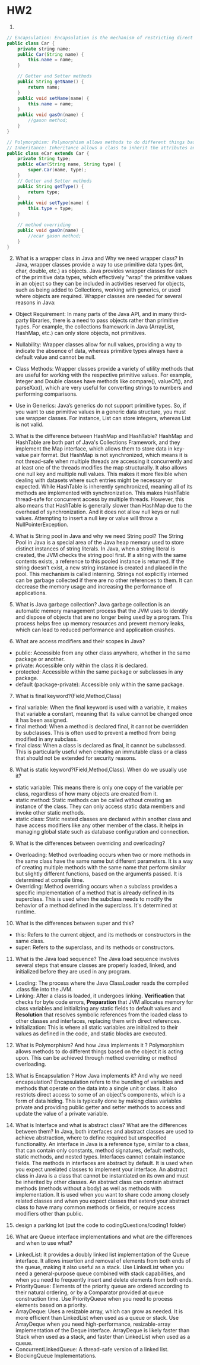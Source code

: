 # HW2
1.
```java
// Encapsulation: Encapsulation is the mechanism of restricting direct access to some of an object's components, which can prevent the accidental modification of data. This is typically done by making class variables private and providing public getter and setter methods to access and update the value of a private variable.
public class Car {
    private string name;
    public Car(String name) {
        this.name = name;
    }

    // Getter and Setter methods
    public String getName() {
        return name;
    }
    public void setName(name) {
        this.name = name;
    }
    public void gasOn(name) {
        //gason method;
    }
}

// Polymorphism: Polymorphism allows methods to do different things based on the object it is acting upon. This can be achieved through method overriding or method overloading.
// Inheritance: Inheritance allows a class to inherit the attributes and methods of another class, known as the superclass.
public class eCar extends Car {
    private String type;
    public eCar(String name, String type) {
        super.Car(name, type);
    }
    // Getter and Setter methods
    public String getType() {
        return type;
    }
    public void setType(name) {
        this.type = type;
    }

    // method overriding
    public void gasOn(name) {
        //ecar gason method;
    }
}

```
2. What is a wrapper class in Java and Why we need wrapper class?
In Java, wrapper classes provide a way to use primitive data types (int, char, double, etc.) as objects. Java provides wrapper classes for each of the primitive data types, which effectively "wrap" the primitive values in an object so they can be included in activities reserved for objects, such as being added to Collections, working with generics, or used where objects are required.
Wrapper classes are needed for several reasons in Java:

* Object Requirement: In many parts of the Java API, and in many third-party libraries, there is a need to pass objects rather than primitive types. For example, the collections framework in Java (ArrayList, HashMap, etc.) can only store objects, not primitives.

* Nullability: Wrapper classes allow for null values, providing a way to indicate the absence of data, whereas primitive types always have a default value and cannot be null.

* Class Methods: Wrapper classes provide a variety of utility methods that are useful for working with the respective primitive values. For example, Integer and Double classes have methods like compare(), valueOf(), and parseXxx(), which are very useful for converting strings to numbers and performing comparisons.

* Use in Generics: Java’s generics do not support primitive types. So, if you want to use primitive values in a generic data structure, you must use wrapper classes. For instance, List<Integer> can store integers, whereas List<int> is not valid.

3. What is the difference between HashMap and HashTable?
HashMap and HashTable are both part of Java's Collections Framework, and they implement the Map interface, which allows them to store data in key-value pair format. 
But HashMap is not synchronized, which means it is not thread-safe when multiple threads are accessing it concurrently and at least one of the threads modifies the map structurally. It also allows one null key and multiple null values. This makes it more flexible when dealing with datasets where such entries might be necessary or expected.
While HashTable is inherently synchronized, meaning all of its methods are implemented with synchronization. This makes HashTable thread-safe for concurrent access by multiple threads. However, this also means that HashTable is generally slower than HashMap due to the overhead of synchronization. And it does not allow null keys or null values. Attempting to insert a null key or value will throw a NullPointerException.

4. What is String pool in Java and why we need String pool?
The String Pool in Java is a special area of the Java heap memory used to store distinct instances of string literals. In Java, when a string literal is created, the JVM checks the string pool first. If a string with the same contents exists, a reference to this pooled instance is returned. If the string doesn't exist, a new string instance is created and placed in the pool. This mechanism is called interning. Strings not explicitly interned can be garbage collected if there are no other references to them.
It can decrease the memory usage and increasing the performance of applications.

5. What is Java garbage collection?
Java garbage collection is an automatic memory management process that the JVM uses to identify and dispose of objects that are no longer being used by a program. This process helps free up memory resources and prevent memory leaks, which can lead to reduced performance and application crashes.

6. What are access modifiers and their scopes in Java?
* public: Accessible from any other class anywhere, whether in the same package or another.
* private: Accessible only within the class it is declared. 
* protected: Accessible within the same package or subclasses in any package.
* default (package-private): Accessible only within the same package.

7. What is final keyword?(Field,Method,Class)
* final variable: When the final keyword is used with a variable, it makes that variable a constant, meaning that its value cannot be changed once it has been assigned.
* final method: When a method is declared final, it cannot be overridden by subclasses. This is often used to prevent a method from being modified in any subclass.
* final class: When a class is declared as final, it cannot be subclassed. This is particularly useful when creating an immutable class or a class that should not be extended for security reasons.

8. What is static keyword?(Field,Method,Class). When do we usually use it?
* static variable: This means there is only one copy of the variable per class, regardless of how many objects are created from it.
* static method: Static methods can be called without creating an instance of the class. They can only access static data members and invoke other static methods.
* static class: Static nested classes are declared within another class and have access modifiers like any other member of the class.
It helps in managing global state such as database configuration and connection.

9. What is the differences between overriding and overloading?
* Overloading: Method overloading occurs when two or more methods in the same class have the same name but different parameters. It is a way of creating multiple methods with the same name that perform similar but slightly different functions, based on the arguments passed. It is determined at compile time.
* Overriding: Method overriding occurs when a subclass provides a specific implementation of a method that is already defined in its superclass. This is used when the subclass needs to modify the behavior of a method defined in the superclass. It's determined at runtime.

10. What is the differences between super and this?
* this: Refers to the current object, and its methods or constructors in the same class.
* super: Refers to the superclass, and its methods or constructors.

11. What is the Java load sequence?
The Java load sequence involves several steps that ensure classes are properly loaded, linked, and initialized before they are used in any program.
* Loading: The process where the Java ClassLoader reads the compiled .class file into the JVM.
* Linking: After a class is loaded, it undergoes linking. **Verification** that checks for byte code errors, **Preparation** that JVM allocates memory for class variables and initializing any static fields to default values and **Resolution** that resolves symbolic references from the loaded class to other classes and interfaces, replacing them with direct references.
* Initialization: This is where all static variables are initialized to their values as defined in the code, and static blocks are executed.

12. What is Polymorphism? And how Java implements it ?
Polymorphism allows methods to do different things based on the object it is acting upon. This can be achieved through method overriding or method overloading.

13. What is Encapsulation ? How Java implements it? And why we need encapsulation?
Encapsulation refers to the bundling of variables and methods that operate on the data into a single unit or class. It also restricts direct access to some of an object's components, which is a form of data hiding. This is typically done by making class variables private and providing public getter and setter methods to access and update the value of a private variable.

14. What is Interface and what is abstract class? What are the differences between them?
In Java, both interfaces and abstract classes are used to achieve abstraction, where to define required but unspecified functionality. 
An interface in Java is a reference type, similar to a class, that can contain only constants, method signatures, default methods, static methods, and nested types. Interfaces cannot contain instance fields. The methods in interfaces are abstract by default. It is used when you expect unrelated classes to implement your interface.
An abstract class in Java is a class that cannot be instantiated on its own and must be inherited by other classes. An abstract class can contain abstract methods (methods without a body) as well as methods with implementation. It is used when you want to share code among closely related classes and when you expect classes that extend your abstract class to have many common methods or fields, or require access modifiers other than public.

15. design a parking lot (put the code to codingQuestions/coding1 folder)

16. What are Queue interface implementations and what are the differences and when to use what?
* LinkedList: It provides a doubly linked list implementation of the Queue interface. It allows insertion and removal of elements from both ends of the queue, making it also useful as a stack. Use LinkedList when you need a general-purpose queue combined with stack capabilities, and when you need to frequently insert and delete elements from both ends.
* PriorityQueue: Elements of the priority queue are ordered according to their natural ordering, or by a Comparator provided at queue construction time. Use PriorityQueue when you need to process elements based on a priority.
* ArrayDeque: Uses a resizable array, which can grow as needed. It is more efficient than LinkedList when used as a queue or stack.  Use ArrayDeque when you need high-performance, resizable-array implementation of the Deque interface. ArrayDeque is likely faster than Stack when used as a stack, and faster than LinkedList when used as a queue.
* ConcurrentLinkedQueue: A thread-safe version of a linked list.
* BlockingQueue Implementations.